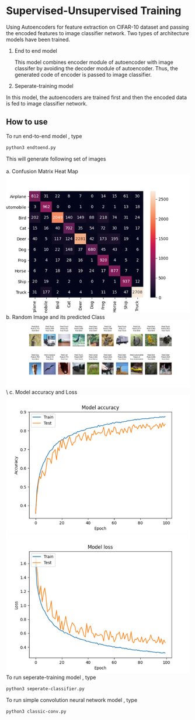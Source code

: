 # Supervised-Unsupervised Training 

Using Autoencoders for feature extraction on CIFAR-10 dataset and passing the encoded features to image classifier network. Two types of architecture models have been trained.

1. End to end model

   This model combines encoder module of autoencoder with image classifer by avoiding the decoder module of autoencoder. Thus, the generated code of encoder is passed to image classifier. 

2. Seperate-training model

In this model, the autoencoders are trained first and then the encoded data is fed to image classifier network.


## How to use

To run end-to-end model , type
```bash
python3 endtoend.py
```
This will generate following set of images\
\
a. Confusion Matrix Heat Map\
![alt text](https://github.com/Deepak2405/Ridge-i-Assignment/blob/master/images/heatmap_end_to_end.png)
\
b. Random Image and its predicted Class\
![alt text](https://github.com/Deepak2405/Ridge-i-Assignment/blob/master/images/sample_output_end_to_end.png)
\\
c. Model accuracy and Loss\
![alt-text-1](https://github.com/Deepak2405/Ridge-i-Assignment/blob/master/images/accuracy_end_to_end.png "Model Accuracy") ![alt-text-2](https://github.com/Deepak2405/Ridge-i-Assignment/blob/master/images/loss_end_to_end.png "Model Loss")
To run seperate-training model , type
```bash
python3 seperate-classifier.py
```
To run simple convolution neural network model , type
```bash
python3 classic-conv.py
```




